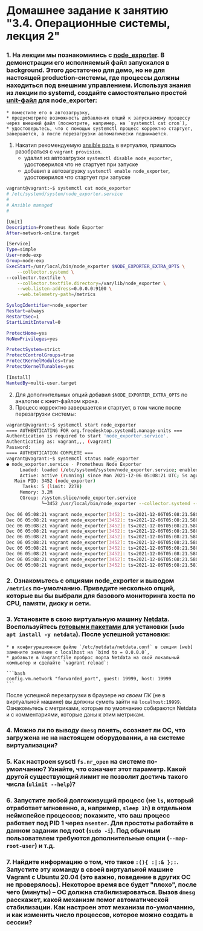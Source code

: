 # Домашнее задание к занятию "3.4. Операционные системы, лекция 2"

### 1. На лекции мы познакомились с [node_exporter](https://github.com/prometheus/node_exporter/releases). В демонстрации его исполняемый файл запускался в background. Этого достаточно для демо, но не для настоящей production-системы, где процессы должны находиться под внешним управлением. Используя знания из лекции по systemd, создайте самостоятельно простой [unit-файл](https://www.freedesktop.org/software/systemd/man/systemd.service.html) для node_exporter:

    * поместите его в автозагрузку,
    * предусмотрите возможность добавления опций к запускаемому процессу через внешний файл (посмотрите, например, на `systemctl cat cron`),
    * удостоверьтесь, что с помощью systemctl процесс корректно стартует, завершается, а после перезагрузки автоматически поднимается.

1. Накатил рекомендуемую [ansible роль](https://github.com/cloudalchemy/ansible-node-exporter) в виртуалке, пришлось разобраться с `vagrant provision`.
   - удалил из автозагрузки `systemctl disable node_exporter`, удостоверился что не стартует при запуске
   - добавил в автозагрузку `systemctl enable node_exporter`, удостоверился что стартует при запуске
```bash
vagrant@vagrant:~$ systemctl cat node_exporter
# /etc/systemd/system/node_exporter.service
#
# Ansible managed
#

[Unit]
Description=Prometheus Node Exporter
After=network-online.target

[Service]
Type=simple
User=node-exp
Group=node-exp
ExecStart=/usr/local/bin/node_exporter $NODE_EXPORTER_EXTRA_OPTS \
    --collector.systemd \
--collector.textfile \
    --collector.textfile.directory=/var/lib/node_exporter \
    --web.listen-address=0.0.0.0:9100 \
    --web.telemetry-path=/metrics

SyslogIdentifier=node_exporter
Restart=always
RestartSec=1
StartLimitInterval=0

ProtectHome=yes
NoNewPrivileges=yes

ProtectSystem=strict
ProtectControlGroups=true
ProtectKernelModules=true
ProtectKernelTunables=yes

[Install]
WantedBy=multi-user.target
```
2. Для дополнительных опций добавил `$NODE_EXPORTER_EXTRA_OPTS` по аналогии с юнит-файлом крона.
3. Процесс корректно завершается и стартует, в том числе после перезагрузки системы:
```bash
vagrant@vagrant:~$ systemctl start node_exporter
==== AUTHENTICATING FOR org.freedesktop.systemd1.manage-units ===
Authentication is required to start 'node_exporter.service'.
Authenticating as: vagrant,,, (vagrant)
Password:
==== AUTHENTICATION COMPLETE ===
vagrant@vagrant:~$ systemctl status node_exporter
● node_exporter.service - Prometheus Node Exporter
     Loaded: loaded (/etc/systemd/system/node_exporter.service; enabled; vendor preset: enabled)
     Active: active (running) since Mon 2021-12-06 05:08:21 UTC; 5s ago
   Main PID: 3452 (node_exporter)
      Tasks: 5 (limit: 2278)
     Memory: 3.2M
     CGroup: /system.slice/node_exporter.service
             └─3452 /usr/local/bin/node_exporter --collector.systemd --collector.textfile --collector.textfile.directory=/var/lib/node_exporter --web.listen-address=0.0.0.0:9100 --web.telemetry-path=/metri>

Dec 06 05:08:21 vagrant node_exporter[3452]: ts=2021-12-06T05:08:21.580Z caller=node_exporter.go:115 level=info collector=thermal_zone
Dec 06 05:08:21 vagrant node_exporter[3452]: ts=2021-12-06T05:08:21.580Z caller=node_exporter.go:115 level=info collector=time
Dec 06 05:08:21 vagrant node_exporter[3452]: ts=2021-12-06T05:08:21.580Z caller=node_exporter.go:115 level=info collector=timex
Dec 06 05:08:21 vagrant node_exporter[3452]: ts=2021-12-06T05:08:21.580Z caller=node_exporter.go:115 level=info collector=udp_queues
Dec 06 05:08:21 vagrant node_exporter[3452]: ts=2021-12-06T05:08:21.580Z caller=node_exporter.go:115 level=info collector=uname
Dec 06 05:08:21 vagrant node_exporter[3452]: ts=2021-12-06T05:08:21.580Z caller=node_exporter.go:115 level=info collector=vmstat
Dec 06 05:08:21 vagrant node_exporter[3452]: ts=2021-12-06T05:08:21.580Z caller=node_exporter.go:115 level=info collector=xfs
Dec 06 05:08:21 vagrant node_exporter[3452]: ts=2021-12-06T05:08:21.580Z caller=node_exporter.go:115 level=info collector=zfs
Dec 06 05:08:21 vagrant node_exporter[3452]: ts=2021-12-06T05:08:21.580Z caller=node_exporter.go:199 level=info msg="Listening on" address=0.0.0.0:9100
Dec 06 05:08:21 vagrant node_exporter[3452]: ts=2021-12-06T05:08:21.581Z caller=tls_config.go:195 level=info msg="TLS is disabled." http2=false
```

### 2. Ознакомьтесь с опциями node_exporter и выводом `/metrics` по-умолчанию. Приведите несколько опций, которые вы бы выбрали для базового мониторинга хоста по CPU, памяти, диску и сети.

### 3. Установите в свою виртуальную машину [Netdata](https://github.com/netdata/netdata). Воспользуйтесь [готовыми пакетами](https://packagecloud.io/netdata/netdata/install) для установки (`sudo apt install -y netdata`). После успешной установки:
    * в конфигурационном файле `/etc/netdata/netdata.conf` в секции [web] замените значение с localhost на `bind to = 0.0.0.0`,
    * добавьте в Vagrantfile проброс порта Netdata на свой локальный компьютер и сделайте `vagrant reload`:

    ```bash
    config.vm.network "forwarded_port", guest: 19999, host: 19999
    ```

   После успешной перезагрузки в браузере *на своем ПК* (не в виртуальной машине) вы должны суметь зайти на `localhost:19999`. Ознакомьтесь с метриками, которые по умолчанию собираются Netdata и с комментариями, которые даны к этим метрикам.

### 4. Можно ли по выводу `dmesg` понять, осознает ли ОС, что загружена не на настоящем оборудовании, а на системе виртуализации?

### 5. Как настроен sysctl `fs.nr_open` на системе по-умолчанию? Узнайте, что означает этот параметр. Какой другой существующий лимит не позволит достичь такого числа (`ulimit --help`)?

### 6. Запустите любой долгоживущий процесс (не `ls`, который отработает мгновенно, а, например, `sleep 1h`) в отдельном неймспейсе процессов; покажите, что ваш процесс работает под PID 1 через `nsenter`. Для простоты работайте в данном задании под root (`sudo -i`). Под обычным пользователем требуются дополнительные опции (`--map-root-user`) и т.д.

### 7. Найдите информацию о том, что такое `:(){ :|:& };:`. Запустите эту команду в своей виртуальной машине Vagrant с Ubuntu 20.04 (**это важно, поведение в других ОС не проверялось**). Некоторое время все будет "плохо", после чего (минуты) – ОС должна стабилизироваться. Вызов `dmesg` расскажет, какой механизм помог автоматической стабилизации. Как настроен этот механизм по-умолчанию, и как изменить число процессов, которое можно создать в сессии?
